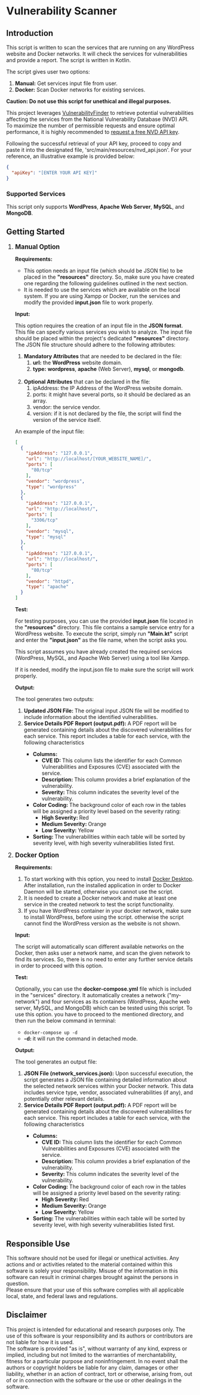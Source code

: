 <h1>Vulnerability Scanner</h1>
<h2>Introduction</h2>
<p>This script is written to scan the services that are running on any WordPress website and Docker networks. It will check the services for vulnerabilities and provide a report. The script is written in Kotlin.</p>
<p>The script gives user two options:</p>
<ol>
    <li><b>Manual:</b> Get services input file from user.</li>
    <li><b>Docker:</b> Scan Docker networks for existing services.</li>
</ol>
<p><b>Caution: Do not use this script for unethical and illegal purposes.</b></p>
<p>This project leverages <a href="https://github.com/parsamlm/VulnerabilityFinder">VulnerabilityFinder</a> to retrieve potential vulnerabilities affecting the services from the National Vulnerability Database (NVD) API. To maximize the number of permissible requests and ensure optimal performance, it is highly recommended to <a href="https://nvd.nist.gov/developers/request-an-api-key">request a free NVD API key</a>.</p>
<p>Following the successful retrieval of your API key, proceed to copy and paste it into the designated file, 'src/main/resources/nvd_api.json'. For your reference, an illustrative example is provided below:</p>

```json
{
  "apiKey": "[ENTER YOUR API KEY]"
}
```

<h3>Supported Services</h3>
<p>This script only supports <b>WordPress</b>, <b>Apache Web Server</b>, <b>MySQL</b>, and <b>MongoDB</b>.</p>
<h2>Getting Started</h2>
<ol>
<li style="font-size: 1.2em">
    <b>Manual Option</b>
</li>
</ol>
<ul>
<p><b>Requirements:</b></p>
<ul>
<li>This option needs an input file (which should be JSON file) to be placed in the <b>"resources"</b> directory. So, make sure you have created one regarding the following guidelines outlined in the next section.</li>
<li>It is needed to use the services which are available on the local system. If you are using Xampp or Docker, run the services and modify the provided <b>input.json</b> file to work properly.</li>
</ul>
<p><b>Input:</b></p>
<p>This option requires the creation of an input file in the <b>JSON format</b>. This file can specify various services you wish to analyze.  The input file should be placed within the project's dedicated <b>"resources"</b> directory. The JSON file structure should adhere to the following attributes:</p>

<ol>
    <li><b>Mandatory Attributes</b> that are needed to be declared in the file:
        <ol>
            <li><b>url:</b> the <b>WordPress</b> website domain.</li>
            <li><b>type:</b> <b>wordpress</b>, <b>apache</b> (Web Server), <b>mysql</b>, or <b>mongodb</b>.</li>
        </ol>
    </li>
<br>
    <li><b>Optional Attributes</b> that can be declared in the file:
        <ol>
            <li>ipAddress: the IP Address of the WordPress website domain.</li>
            <li>ports: it might have several ports, so it should be declared as an array.</li>
            <li>vendor: the service vendor.</li>
            <li>version: if it is not declared by the file, the script will find the version of the service itself.</li>
        </ol>
    </li>
</ol>
<p>An example of the input file:</p>

```json
[
  {
    "ipAddress": "127.0.0.1",
    "url": "http://localhost/[YOUR_WEBSITE_NAME]/",
    "ports": [
      "80/tcp"
    ],
    "vendor": "wordpress",
    "type": "wordpress"
  },
  {
    "ipAddress": "127.0.0.1",
    "url": "http://localhost/",
    "ports": [
      "3306/tcp"
    ],
    "vendor": "mysql",
    "type": "mysql"
  },
  {
    "ipAddress": "127.0.0.1",
    "url": "http://localhost/",
    "ports": [
      "80/tcp"
    ],
    "vendor": "httpd",
    "type": "apache"
  }
]
```

<p><b>Test:</b></p>
<p>For testing purposes, you can use the provided <b>input.json</b> file located in the <b>"resources"</b> directory. This file contains a sample service entry for a WordPress website. To execute the script, simply run <b>"Main.kt"</b> script and enter the <b>"input.json"</b> as the file name, when the script asks you.</p>
<p>This script assumes you have already created the required services (WordPress, MySQL, and Apache Web Server) using a tool like Xampp.</p>
<p>If it is needed, modify the input.json file to make sure the script will work properly.</p>

<p><b>Output:</b></p>
<p>The tool generates two outputs:</p>
<ol>
<li><b>Updated JSON File: </b>The original input JSON file will be modified to include information about the identified vulnerabilities.</li>
<li><b>Service Details PDF Report (output.pdf): </b>A PDF report will be generated containing details about the discovered vulnerabilities for each service. This report includes a table for each service, with the following characteristics</li>
<uL>
<li>
<b>Columns:</b>
<ul><li><b>CVE ID: </b>This column lists the identifier for each Common Vulnerabilities and Exposures (CVE) associated with the service.</li></ul>
<ul><li><b>Description: </b>This column provides a brief explanation of the vulnerability.</li></ul>
<ul><li><b>Severity: </b>This column indicates the severity level of the vulnerability.</li></ul>
</li>
<li>
<b>Color Coding: </b>The background color of each row in the tables will be assigned a priority level based on the severity rating:
<ul>
<li><b>High Severity: </b>Red</li>
<li><b>Medium Severity: </b>Orange</li>
<li><b>Low Severity: </b>Yellow</li>
</ul>
</li>
<li>
<b>Sorting: </b>The vulnerabilities within each table will be sorted by severity level, with high severity vulnerabilities listed first.
</li>
</uL>
</ol>
</ul>

<ol start="2">
<li style="font-size: 1.2em">
    <b>Docker Option</b>
</li>
</ol>
<ul>
<p><b>Requirements:</b></p>
<ol>
    <li>To start working with this option, you need to install <a href="https://www.docker.com/products/docker-desktop/">Docker Desktop</a>. After installation, run the installed application in order to Docker Daemon will be started, otherwise you cannot use the script.</li>
    <li>It is needed to create a Docker network and make at least one service in the created network to test the script functionality.
    <li>If you have WordPress container in your docker network, make sure to install WordPress, before using the script. otherwise the script cannot find the WordPress version as the website is not shown.</li>
</ol>
<p><b>Input:</b></p>
<p>The script will automatically scan different available networks on the Docker, then asks user a network name, and scan the given network to find its services. So, there is no need to enter any further service details in order to proceed with this option.</p>

<p><b>Test:</b></p>
Optionally, you can use the <b>docker-compose.yml</b> file which is included in the "services" directory. It automatically creates a network ("my-network") and four services as its containers (WordPress, Apache web server, MySQL, and MongoDB) which can be tested using this script. To use this option. you have to proceed to the mentioned directory, and then run the below command in terminal:<ul><li><code>docker-compose up -d</code></li><li>
    <b>-d: </b>it will run the command in detached mode.
    <br>
</li></ul>

<p><b>Output:</b></p>
<p>The tool generates an output file:</p>
<ol>
<li><b>JSON File (network_services.json):</b> Upon successful execution, the script generates a JSON file containing detailed information about the selected network services within your Docker network. This data includes service type, vendor, associated vulnerabilities (if any), and potentially other relevant details.</li>
<li><b>Service Details PDF Report (output.pdf): </b>A PDF report will be generated containing details about the discovered vulnerabilities for each service. This report includes a table for each service, with the following characteristics</li>
<uL>
<li>
<b>Columns:</b>
<ul><li><b>CVE ID: </b>This column lists the identifier for each Common Vulnerabilities and Exposures (CVE) associated with the service.</li></ul>
<ul><li><b>Description: </b>This column provides a brief explanation of the vulnerability.</li></ul>
<ul><li><b>Severity: </b>This column indicates the severity level of the vulnerability.</li></ul>
</li>
<li>
<b>Color Coding: </b>The background color of each row in the tables will be assigned a priority level based on the severity rating:
<ul>
<li><b>High Severity: </b>Red</li>
<li><b>Medium Severity: </b>Orange</li>
<li><b>Low Severity: </b>Yellow</li>
</ul>
</li>
<li>
<b>Sorting: </b>The vulnerabilities within each table will be sorted by severity level, with high severity vulnerabilities listed first.
</li>
</uL>
</ol>
</ul>

<h2>Responsible Use</h2>
<p>This software should not be used for illegal or unethical activities. Any actions and or activities related to the material contained within this software is solely your responsibility. Misuse of the information in this software can result in criminal charges brought against the persons in question.  <br>Please ensure that your use of this software complies with all applicable local, state, and federal laws and regulations.</p>

<h2>Disclaimer</h2>
<p>This project is intended for educational and research purposes only. The use of this software is your responsibility and its authors or contributors are not liable for how it is used.  <br>The software is provided "as is", without warranty of any kind, express or implied, including but not limited to the warranties of merchantability, fitness for a particular purpose and noninfringement. In no event shall the authors or copyright holders be liable for any claim, damages or other liability, whether in an action of contract, tort or otherwise, arising from, out of or in connection with the software or the use or other dealings in the software.</p>